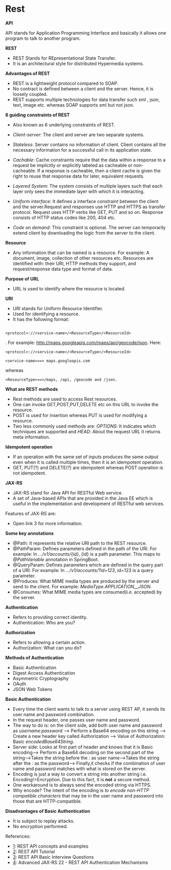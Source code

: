 # Rest

**API**

API stands for Application Programming Interface and basically it allows one program to talk to another program.

**REST**

- REST Stands for REpresentational State Transfer.
- It is an architectural style for distributed Hypermedia systems.

**Advantages of REST**

- REST is a lightweight protocol compared to SOAP.
- No contract is defined between a client and the server. Hence, it is loosely coupled.
- REST supports multiple technologies for data transfer such xml , json, text, image etc. whereas SOAP supports xml but not json. 

**6 guiding constraints of REST**

- Also known as 6 underlying constraints of REST.

- *Client-server*: The client and server are two separate systems. 
- *Stateless*: Server contains no information of client. Client contains all the necessary information for a successful call in its application state.
- *Cachable*: Cache constraints require that the data within a response to a request be implicitly or explicitly labeled as cacheable or non-cacheable. If a response is cacheable, then a client cache is given the right to reuse that response data for later, equivalent requests.
- *Layered System*: The system consists of multiple layers such that each layer only sees the immediate layer with which it is interacting.
- *Uniform interface*:  It defines a interface constraint between the client and the server.Request and responses use HTTP and HTTPS as transfer protocol. Request uses HTTP verbs like GET, PUT and so on. Response consists of HTTP status codes like 200, 404 etc.
- *Code on demand*: This constraint is optional. The server can temporarily extend client by downloading the logic from the server to the client. 

**Resource**

- Any information that can be named is a resource. For example: A document, image, collection of other resources etc. Resources are identified with: their URI, HTTP methods they support, and request/response data type and format of data.

**Purpose of URL**

- URL is used to identify where the resource is located.

**URI**

- URI stands for Uniform Resource Identifier.
- Used for identifying a resource.
- It has the following format: 

```

<protocol>://<service-name>/<ResourceType>/<ResourceId>

```
. For example: http://maps.googleapis.com/maps/api/geocode/json. Here: 

```
<protocol>://<service-name>/<ResourceType>/<ResourceId>

<service-name>==> maps.googleapis.com
```

whereas 

```
<ResourceType>==>/maps, /api, /geocode and /json.
```


**What are REST methods**

- Rest methods are used to access Rest resources.
- One can invoke GET,POST,PUT,DELETE etc on this URL to invoke the resource.
- POST is used for insertion whereas PUT is used for modifying a resource.
- Two less commonly used methods are: _OPTIONS_: It indicates which techniques are supported and _HEAD_: About the request URL it returns meta information.

**Idempotent operation**

- If an operation with the same set of inputs produces the same output even when it is called multiple times, then it is an idempotent operation.
- GET, PUT(?) and DELETE(?) are idempotent whereas POST operation is not idempotent.

**JAX-RS**

- JAX-RS stand for Java API for RESTful Web service.
- A set of Java-based APIs that are provided in the Java EE which is useful in the implementation and development of RESTful web services.

Features of JAX-RS are:

- Open link 3 for more information.

**Some key annotations**

- @Path: It represents the relative URI path to the REST resource.
- @PathParam: Defines parameters defined in the path of the URI. For example: In _.../v1/accounts/{id}_, {id} is a path parameter. This maps to _@PathVariable_ annotation in SpringBoot.
- @QueryParam: Defines parameters which are defined in the query part of a URI. For example: In _.../v1/accounts/?id=123_, id=123 is a query parameter.
- @Produces: What MIME media types are produced by the server and send to the client. For example: _MediaType.APPLICATION__JSON_.
- @Consumes: What MIME media types are consumed(i.e. accepted) by the server. 

**Authentication**

- Refers to providing correct identity.
- Authentication: Who are you?

**Authorization**

- Refers to allowing a certain action.
- Authorization: What can you do?

**Methods of Authentication**

- Basic Authentication
- Digest Access Authentication
- Asymmetric Cryptography
- OAuth
- JSON Web Tokens

**Basic Authentication**

- Every time the client wants to talk to a server using REST AP, it sends its user name and password combination.
- In the request header, one passes user name and password.
- The way to do is: on the client side, add both user name and password as _username:password_ --> Perform a Base64 encoding on this string --> Create a new header key called Authorization --> Value of Authorization: Basic _encodedBase64String_.
- Server side: Looks at first part of header and knows that it is Basic encoding--> Perform a Base64 decoding on the second part of the string-->Takes the string before the _:_ as user name-->Takes the string after the _:_ as the password--> Finally,it checks if the combination of user name and password matches with what is stored on the server.
- Encoding is just a way to convert a string into another string i.e. Encoding!=Encryption. Due to this fact, it is **not** a secure method. 
- One workaround is to always send the encoded string via HTTPS.
- Why encode? The intent of the encoding is _to encode non-HTTP compatible characters_ that may be in the user name and password into those that are HTTP-compatible.


**Disadvantages of Basic Authentication**

- It is subject to replay attacks.
- No encryption performed.







References:
- [1](https://www.youtube.com/watch?v=7YcW25PHnAA): REST API concepts and examples
- [2](https://restfulapi.net/): REST API Tutorial
- [3](https://www.interviewbit.com/rest-api-interview-questions/): REST API Basic Interview Questions
- [4](https://www.youtube.com/watch?v=501dpx2IjGY): Advanced JAX-RS 22 - REST API Authentication Mechanisms
 	 	 